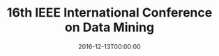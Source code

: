 ---
acronym: ICDM2016
date: '2016-12-13T00:00:00'
ext_url: http://icdm2016.eurecat.org/
location: Barcelona, Spain
submission_date: '2016-06-17T00:00:00'
title: 16th IEEE International Conference on Data Mining
---